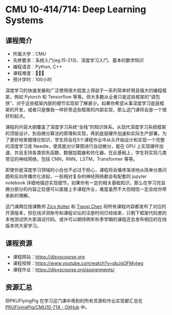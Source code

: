 # CMU 10-414/714: Deep Learning Systems

## 课程简介

- 所属大学：CMU
- 先修要求：系统入门(eg.15-213)、深度学习入门、基本的数学知识
- 编程语言：Python, C++
- 课程难度：🌟🌟🌟
- 预计学时：100小时

<!-- 用一两段话介绍这门课程，内容包括但不限于：
   （1）课程覆盖的知识点范围
   （2）与同类课程相比它的优势与特点
   （3）学习这门课程的体验与感受
   （4）自学这门课的注意点（踩过的坑、难度预警等等）
   （5）... ...
-->
深度学习的快速发展和广泛使用很大程度上得益于一系列简单好用且强大的编程框架，例如 Pytorch 和 Tensorflow 等等。但大多数从业者只是这些框架的“调包侠”，对于这些框架内部的细节实现却了解甚少。如果你希望从事深度学习底层框架的开发，或者只是像我一样好奇这些框架的内部实现，那么这门课将会是一个很好的起点。

课程的内容大纲覆盖了深度学习系统“全栈”的知识体系。从现代深度学习系统框架的顶层设计，到自微分算法的原理和实现，再到底层硬件加速和实际生产部署。为了更好地掌握理论知识，学生将会在5个课程作业中从头开始设计和实现一个完整的深度学习库 Needle，使其能对计算图进行自动微分，能在 GPU 上实现硬件加速，并且支持各类损失函数、数据加载器和优化器。在此基础上，学生将实现几类常见的神经网络，包括 CNN，RNN，LSTM，Transformer 等等。

即使你是深度学习领域的小白也不必过于担心，课程将会循序渐进地从简单分类问题和反向传播优化讲起，一些相对复杂的神经网络都会有配套的 jupyter notebook 详细地描述实现细节。如果你有一定的相关基础知识，那么在学习完自微分部分的内容之后便可以直接上手课程作业，难度虽然不大但相信一定会给你带来新的理解。

这门课两位授课教师 [Zico Kolter](https://zicokolter.com/) 和 [Tianqi Chen](https://tqchen.com/) 将所有课程内容都发布了对应的开源版本，但在线评测账号和课程论坛的注册时间已经结束，只剩下框架代码里的本地测试供大家调试代码。或许可以期待明年秋季学期的课程还会发布相应的在线版本供大家学习。

## 课程资源

- 课程网站：<https://dlsyscourse.org>
- 课程视频：<https://www.youtube.com/watch?v=qbJqOFMyIwg>
- 课程作业：<https://dlsyscourse.org/assignments/>

## 资源汇总

@PKUFlyingPig 在学习这门课中用到的所有资源和作业实现都汇总在 [PKUFlyingPig/CMU10-714 - GitHub](https://github.com/PKUFlyingPig/CMU10-714) 中。
